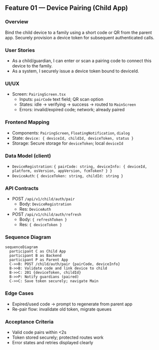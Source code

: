 ## Feature 01 — Device Pairing (Child App)

### Overview
Bind the child device to a family using a short code or QR from the parent app. Securely provision a device token for subsequent authenticated calls.

### User Stories
- As a child/guardian, I can enter or scan a pairing code to connect this device to the family.
- As a system, I securely issue a device token bound to deviceId.

### UI/UX
- Screen: `PairingScreen.tsx`
  - Inputs: `pairCode` text field; QR scan option
  - States: idle -> verifying -> success -> routed to `MainScreen`
  - Errors: invalid/expired code; network; already paired

### Frontend Mapping
- Components: `PairingScreen`, `FloatingNotification`, `dialog`
- State: `device: { deviceId, childId, deviceToken, status }`
- Storage: Secure storage for `deviceToken`; local `deviceId`

### Data Model (client)
- `DeviceRegistration`: `{ pairCode: string, deviceInfo: { deviceId, platform, osVersion, appVersion, fcmToken? } }`
- `DeviceAuth`: `{ deviceToken: string, childId: string }`

### API Contracts
- POST `/api/v1/child/auth/pair`
  - Body: `DeviceRegistration`
  - Res: `DeviceAuth`
- POST `/api/v1/child/auth/refresh`
  - Body: `{ refreshToken }`
  - Res: `{ deviceToken }`

### Sequence Diagram
```mermaid
sequenceDiagram
  participant C as Child App
  participant B as Backend
  participant P as Parent App
  C->>B: POST /child/auth/pair {pairCode, deviceInfo}
  B->>B: Validate code and link device to child
  B->>C: 201 {deviceToken, childId}
  B->>P: Notify guardians (paired)
  C->>C: Save token securely; navigate Main
```

### Edge Cases
- Expired/used code -> prompt to regenerate from parent app
- Re-pair flow: invalidate old token, migrate queues

### Acceptance Criteria
- Valid code pairs within <2s
- Token stored securely; protected routes work
- Error states and retries displayed clearly
